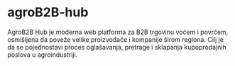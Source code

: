 # agroB2B-hub
AgroB2B Hub je moderna web platforma za B2B trgovinu voćem i povrćem, osmišljena da poveže velike proizvođače i kompanije širom regiona. Cilj je da se pojednostavi proces oglašavanja, pretrage i sklapanja kupoprodajnih poslova u agroindustriji.
